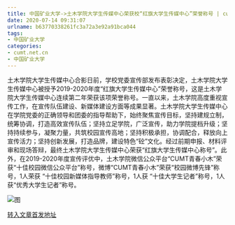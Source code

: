 ```yaml
---
title: 中国矿业大学->土木学院大学生传媒中心荣获校“红旗大学生传媒中心”荣誉称号 | cumt.net.cn
date: 2020-07-14 09:31:07
urlname: b63770338261fc3a72a3e92a91bca044
tags: 
- 中国矿业大学
categories:
- cumt.net.cn
- 中国矿业大学
---
```

土木学院大学生传媒中心合影日前，学校党委宣传部发布表彰决定，土木学院大学生传媒中心被授予2019-2020年度“红旗大学生传媒中心”荣誉称号，这是土木学院大学生传媒中心连续第二年荣获该项荣誉称号。一直以来，土木学院高度重视宣传工作，在宣传队伍建设、新媒体建设方面等成果显著。土木学院大学生传媒中心在学院党委的正确领导和团委的指导帮助下，始终聚焦宣传目标，坚持建规立制，统筹协调，打造高效宣传队伍；坚持立足学院，广泛宣传，助力学院提档升级；坚持持续参与，凝聚力量，共筑校园宣传高地；坚持积极承担，协调配合，释放向上宣传活力；坚持创新发展，打造品牌，建设特色“砼”文化。经过前期申报、材料评审和现场答辩，最终土木学院大学生传媒中心荣获“红旗大学生传媒中心称号”。此外，在2019-2020年度宣传评优中，土木学院微信公众平台“CUMT青春小木”荣获“十佳校园微信公众平台”称号，微博“CUMT青春小木”荣获“校园微博先锋”称号，1人荣获 “十佳校园新媒体指导教师”称号，1人获 “十佳大学生记者”称号，1人获“优秀大学生记者”称号。

![图](http://xwzx.cumt.edu.cn/_upload/article/images/ae/7c/fdffa9f74d2aa6c0dac45b18668b/eab55ee4-ee69-4570-bb24-4cf994fece74.jpg)

[转入文章首发地址](http://xwzx.cumt.edu.cn/b7/b3/c523a571315/page.htm)